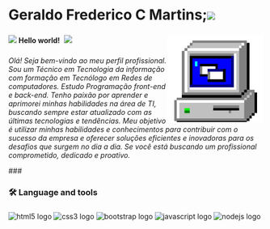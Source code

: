 # Geraldo Frederico C Martins;<img src="https://github.com/TheDudeThatCode/TheDudeThatCode/blob/master/Assets/Mario_Hello_Big.gif" width="30px">

###
<!-- 
    &nbsp; [![HitCount](http://hits.dwyl.com/TheDudeThatCode/TheDudeThatCode.svg)](http://hits.dwyl.com/TheDudeThatCode/TheDudeThatCode) 
-->

<img align="right" alt="PC GIF" src="https://github.com/TheDudeThatCode/TheDudeThatCode/blob/master/Assets/PC.gif" width="190" />

###
<img src="https://github.com/TheDudeThatCode/TheDudeThatCode/blob/master/Assets/Hi.gif" width="29px"> **Hello world!** &nbsp;<img src="https://github.com/TheDudeThatCode/TheDudeThatCode/blob/master/Assets/Earth.gif" width="24px">
###
<p>
  <em>
   Olá! Seja bem-vindo ao meu perfil profissional. Sou um Técnico em Tecnologia da informação com formação em Tecnólogo em Redes de computadores. Estudo Programação front-end e back-end. Tenho paixão por aprender e aprimorei minhas habilidades na área de TI, buscando sempre estar atualizado com as últimas tecnologias e tendências. Meu objetivo é utilizar minhas habilidades e conhecimentos para contribuir com o sucesso da empresa e oferecer soluções eficientes e inovadoras para os desafios que surgem no dia a dia. Se você está buscando um profissional comprometido, dedicado e proativo.
  </em>  
</p>
###

<h3 align="left">🛠 Language and tools</h3>

###

<div align="left">
  <img src="https://cdn.jsdelivr.net/gh/devicons/devicon/icons/html5/html5-original.svg" height="40" width="52" alt="html5 logo"  />
  <img src="https://cdn.jsdelivr.net/gh/devicons/devicon/icons/css3/css3-original.svg" height="40" width="52" alt="css3 logo"  />
  <img src="https://cdn.jsdelivr.net/gh/devicons/devicon/icons/bootstrap/bootstrap-original.svg" height="40" width="52" alt="bootstrap logo"  />
  <img src="https://cdn.jsdelivr.net/gh/devicons/devicon/icons/javascript/javascript-original.svg" height="40" width="52" alt="javascript logo"  />
  <img src="https://cdn.jsdelivr.net/gh/devicons/devicon/icons/nodejs/nodejs-original.svg" height="40" width="52" alt="nodejs logo"  />
</div>

###




  
